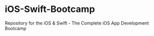 # iOS-Swift-Bootcamp
Repository for the iOS &amp; Swift - The Complete iOS App Development Bootcamp
